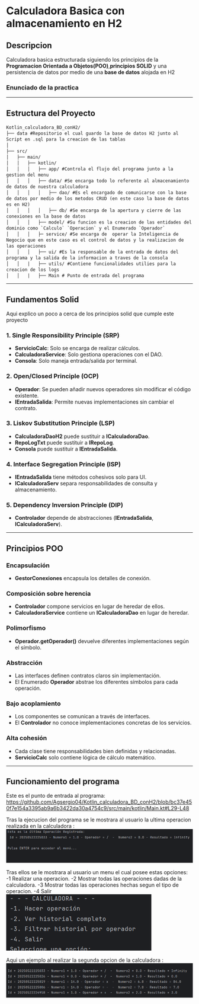 # Calculadora Basica con almacenamiento en H2
## Descripcion
Calculadora basica estructurada siguiendo los principios de la **Programacion Orientada a Objetos(POO)**,**principios SOLID** y una persistencia de datos por medio de una **base de datos** alojada en H2  
### Enunciado de la practica  
---
## Estructura del Proyecto  

```
Kotlin_calculadora_BD_conH2/
├── data #Repositorio el cual guardo la base de datos H2 junto al Script en .sql para la creacion de las tablas
│ 
├── src/
│   ├── main/
│   │   ├── kotlin/
│   │   │   ├── app/ #Controla el flujo del programa junto a la gestion del menu 
│   │   │   ├── data/ #Se encarga todo lo referente al almacenamiento de datos de nuestra calculadora 
│   │   │   │   ├── dao/ #Es el encargado de comunicarse con la base de datos por medio de los metodos CRUD (en este caso la base de datos es en H2)
│   │   │   │   ├── db/ #Se encarga de la apertura y cierre de las conexiones en la base de datos 
│   │   │   ├── model/ #Su funcion es la creacion de las entidades del dominio como `Calculo` `Operacion` y el Enumerado `Operador`
│   │   │   ├─ service/ #Se encarga de  operar la Inteligencia de Negocio que en este caso es el control de datos y la realizacion de las operaciones
│   │   │   ├── ui/ #Es la responsable de la entrada de datos del programa y la salida de la informacion a traves de la consola
│   │   |   ├── utils/ #Contiene funcionalidades utilies para la creacion de los logs 
│   │   |   ├── Main # Punto de entrada del programa                  
```
---
## Fundamentos Solid
Aqui explico un poco a cerca de los principios solid que cumple este proyecto  


### 1. Single Responsibility Principle (SRP)

- **ServicioCalc**: Solo se encarga de realizar cálculos.
- **CalculadoraService**: Solo gestiona operaciones con el DAO.
- **Consola**: Solo maneja entrada/salida por terminal.

### 2. Open/Closed Principle (OCP)

- **Operador**: Se pueden añadir nuevos operadores sin modificar el código existente.
- **IEntradaSalida**: Permite nuevas implementaciones sin cambiar el contrato.

### 3. Liskov Substitution Principle (LSP)

- **CalculadoraDaoH2** puede sustituir a **ICalculadoraDao**.
- **RepoLogTxt** puede sustituir a **IRepoLog**.
- **Consola** puede sustituir a **IEntradaSalida**.

### 4. Interface Segregation Principle (ISP)

- **IEntradaSalida** tiene métodos cohesivos solo para UI.
- **ICalculadoraServ** separa responsabilidades de consulta y almacenamiento.

### 5. Dependency Inversion Principle (DIP)

- **Controlador** depende de abstracciones (**IEntradaSalida**, **ICalculadoraServ**).

---

## Principios POO 

### Encapsulación

- **GestorConexiones** encapsula los detalles de conexión.

### Composición sobre herencia

- **Controlador** compone servicios en lugar de heredar de ellos.
- **CalculadoraService** contiene un **ICalculadoraDao** en lugar de heredar.

### Polimorfismo

- **Operador.getOperador()** devuelve diferentes implementaciones según el símbolo.

### Abstracción

- Las interfaces definen contratos claros sin implementación.
- El Enumerado **Operador** abstrae los diferentes símbolos para cada operación.

### Bajo acoplamiento

- Los componentes se comunican a través de interfaces.
- El **Controlador** no conoce implementaciones concretas de los servicios.

### Alta cohesión

- Cada clase tiene responsabilidades bien definidas y relacionadas.
- **ServicioCalc** solo contiene lógica de cálculo matemático.

--- 

## Funcionamiento del programa 

Este es el punto de entrada al programa:  
https://github.com/Agsergio04/Kotlin_calculadora_BD_conH2/blob/bc37e450f7e154a3395ab9a6b3422da30a4754c9/src/main/kotlin/Main.kt#L29-L48  

Tras la ejecucion del programa se le mostrara al usuario la ultima operacion realizada en la calculadora :  
![inicio](https://github.com/Agsergio04/Kotlin_calculadora_BD_conH2/blob/master/fotos/inicio.png)  

Tras ellos se le mostrara al usuario un menu el cual posee estas opciones:
-1 Realizar una operacion.
-2 Mostrar todas las operaciones dadas de la calculadora.
-3 Mostrar todas las operaciones hechas segun el tipo de operacion.
-4 Salir
![menu](https://github.com/Agsergio04/Kotlin_calculadora_BD_conH2/blob/master/fotos/menu.png)  

Aqui un ejemplo al realizar la segunda opcion de la calculadora :  
![logs](https://github.com/Agsergio04/Kotlin_calculadora_BD_conH2/blob/master/fotos/logs.png) 




